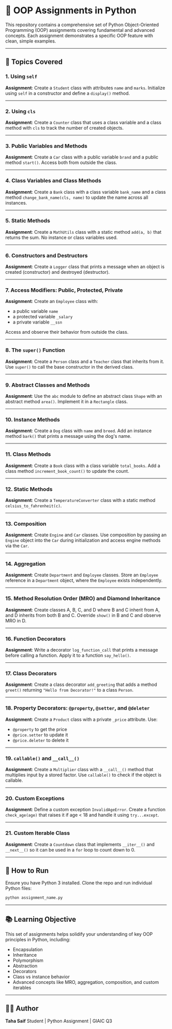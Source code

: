 # 📘 OOP Assignments in Python

This repository contains a comprehensive set of Python Object-Oriented Programming (OOP) assignments covering fundamental and advanced concepts. Each assignment demonstrates a specific OOP feature with clean, simple examples.

---

## 🧠 Topics Covered

### 1. Using `self`

**Assignment**:
Create a `Student` class with attributes `name` and `marks`. Initialize using `self` in a constructor and define a `display()` method.

---

### 2. Using `cls`

**Assignment**:
Create a `Counter` class that uses a class variable and a class method with `cls` to track the number of created objects.

---

### 3. Public Variables and Methods

**Assignment**:
Create a `Car` class with a public variable `brand` and a public method `start()`. Access both from outside the class.

---

### 4. Class Variables and Class Methods

**Assignment**:
Create a `Bank` class with a class variable `bank_name` and a class method `change_bank_name(cls, name)` to update the name across all instances.

---

### 5. Static Methods

**Assignment**:
Create a `MathUtils` class with a static method `add(a, b)` that returns the sum. No instance or class variables used.

---

### 6. Constructors and Destructors

**Assignment**:
Create a `Logger` class that prints a message when an object is created (constructor) and destroyed (destructor).

---

### 7. Access Modifiers: Public, Protected, Private

**Assignment**:
Create an `Employee` class with:

* a public variable `name`
* a protected variable `_salary`
* a private variable `__ssn`

Access and observe their behavior from outside the class.

---

### 8. The `super()` Function

**Assignment**:
Create a `Person` class and a `Teacher` class that inherits from it. Use `super()` to call the base constructor in the derived class.

---

### 9. Abstract Classes and Methods

**Assignment**:
Use the `abc` module to define an abstract class `Shape` with an abstract method `area()`. Implement it in a `Rectangle` class.

---

### 10. Instance Methods

**Assignment**:
Create a `Dog` class with `name` and `breed`. Add an instance method `bark()` that prints a message using the dog's name.

---

### 11. Class Methods

**Assignment**:
Create a `Book` class with a class variable `total_books`. Add a class method `increment_book_count()` to update the count.

---

### 12. Static Methods

**Assignment**:
Create a `TemperatureConverter` class with a static method `celsius_to_fahrenheit(c)`.

---

### 13. Composition

**Assignment**:
Create `Engine` and `Car` classes. Use composition by passing an `Engine` object into the `Car` during initialization and access engine methods via the `Car`.

---

### 14. Aggregation

**Assignment**:
Create `Department` and `Employee` classes. Store an `Employee` reference in a `Department` object, where the `Employee` exists independently.

---

### 15. Method Resolution Order (MRO) and Diamond Inheritance

**Assignment**:
Create classes A, B, C, and D where B and C inherit from A, and D inherits from both B and C. Override `show()` in B and C and observe MRO in D.

---

### 16. Function Decorators

**Assignment**:
Write a decorator `log_function_call` that prints a message before calling a function. Apply it to a function `say_hello()`.

---

### 17. Class Decorators

**Assignment**:
Create a class decorator `add_greeting` that adds a method `greet()` returning `"Hello from Decorator!"` to a class `Person`.

---

### 18. Property Decorators: `@property`, `@setter`, and `@deleter`

**Assignment**:
Create a `Product` class with a private `_price` attribute. Use:

* `@property` to get the price
* `@price.setter` to update it
* `@price.deleter` to delete it

---

### 19. `callable()` and `__call__()`

**Assignment**:
Create a `Multiplier` class with a `__call__()` method that multiplies input by a stored factor. Use `callable()` to check if the object is callable.

---

### 20. Custom Exceptions

**Assignment**:
Define a custom exception `InvalidAgeError`. Create a function `check_age(age)` that raises it if age < 18 and handle it using `try...except`.

---

### 21. Custom Iterable Class

**Assignment**:
Create a `Countdown` class that implements `__iter__()` and `__next__()` so it can be used in a `for` loop to count down to 0.

---

## 🧪 How to Run

Ensure you have Python 3 installed. Clone the repo and run individual Python files:

```bash
python assignment_name.py
```

---

## 📚 Learning Objective

This set of assignments helps solidify your understanding of key OOP principles in Python, including:

* Encapsulation
* Inheritance
* Polymorphism
* Abstraction
* Decorators
* Class vs instance behavior
* Advanced concepts like MRO, aggregation, composition, and custom iterables

---

## 👨‍💻 Author

**Taha Saif**
Student | Python Assignment | GIAIC Q3

